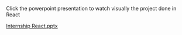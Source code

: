 Click the powerpoint presentation to watch visually the project done in React


[Internship React.pptx](https://github.com/KRIS13-GIF/Internship-React/files/8984059/Internship.React.pptx)
